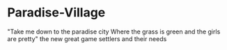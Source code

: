 # Paradise-Village
"Take me down to the paradise city Where the grass is green and the girls are pretty"  the new great game settlers and their needs
